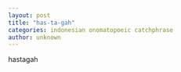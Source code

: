 ```yaml
---
layout: post
title: "has-ta-gah"
categories: indonesian onomatopoeic catchphrase
author: unknown
---
```


hastagah
